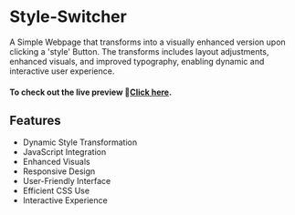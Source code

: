 
# Style-Switcher

A Simple Webpage that transforms into a visually enhanced version upon clicking a 'style' Button. The transforms includes layout adjustments, enhanced visuals, and improved typography, enabling dynamic and interactive user experience.

#### To check out the live preview 🔗[Click here](https://khayti1102.github.io/Style-Changer/).

## Features

- Dynamic Style Transformation
- JavaScript Integration
- Enhanced Visuals
- Responsive Design
- User-Friendly Interface
- Efficient CSS Use
- Interactive Experience








